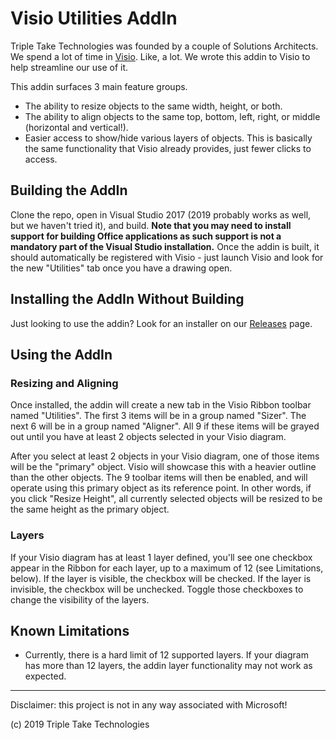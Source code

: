 # Visio Utilities AddIn

Triple Take Technologies was founded by a couple of Solutions Architects.  We spend a lot of time in [Visio](https://products.office.com/en-us/visio/flowchart-software).  Like, a lot.  We wrote this addin to Visio to help streamline our use of it.

This addin surfaces 3 main feature groups.

- The ability to resize objects to the same width, height, or both.
- The ability to align objects to the same top, bottom, left, right, or middle (horizontal and vertical!).
- Easier access to show/hide various layers of objects.  This is basically the same functionality that Visio already provides, just fewer clicks to access.

## Building the AddIn
Clone the repo, open in Visual Studio 2017 (2019 probably works as well, but we haven't tried it), and build.  **Note that you may need to install support for building Office applications as such support is not a mandatory part of the Visual Studio installation.**  Once the addin is built, it should automatically be registered with Visio - just launch Visio and look for the new "Utilities" tab once you have a drawing open.

## Installing the AddIn Without Building
Just looking to use the addin?  Look for an installer on our [Releases](https://github.com/Triple-Take-Technologies/visio-addin/releases) page.

## Using the AddIn

### Resizing and Aligning
Once installed, the addin will create a new tab in the Visio Ribbon toolbar named "Utilities".  The first 3 items will be in a group named "Sizer".  The next 6 will be in a group named "Aligner".  All 9 if these items will be grayed out until you have at least 2 objects selected in your Visio diagram.

After you select at least 2 objects in your Visio diagram, one of those items will be the "primary" object.  Visio will showcase this with a heavier outline than the other objects.  The 9 toolbar items will then be enabled, and will operate using this primary object as its reference point.  In other words, if you click "Resize Height", all currently selected objects will be resized to be the same height as the primary object.

### Layers
If your Visio diagram has at least 1 layer defined, you'll see one checkbox appear in the Ribbon for each layer, up to a maximum of 12 (see Limitations, below).  If the layer is visible, the checkbox will be checked.  If the layer is invisible, the checkbox will be unchecked.  Toggle those checkboxes to change the visibility of the layers.

## Known Limitations
- Currently, there is a hard limit of 12 supported layers.  If your diagram has more than 12 layers, the addin layer functionality may not work as expected.

___
Disclaimer:  this project is not in any way associated with Microsoft!

(c) 2019 Triple Take Technologies
